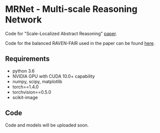 # MRNet - Multi-scale Reasoning Network
Code for "Scale-Localized Abstract Reasoning" [paper](https://github.com/yanivbenny/MRNet).

Code for the balanced RAVEN-FAIR used in the paper can be found [here](https://github.com/yanivbenny/MRNet).

## Requirements
* python 3.6
* NVIDIA GPU with CUDA 10.0+ capability
* numpy, scipy, matplotlib
* torch==1.4.0
* torchvision==0.5.0
* scikit-image

## Code
Code and models will be uploaded soon.
